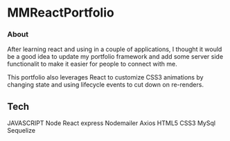# MMReactPortfolio

### About

After learning react and using in a couple of applications, I thought it would be a good idea to update my portfolio framework and add some server side functionalit to make it easier for people to connect with me. 

This portfolio also leverages React to customize CSS3 animations by changing state and using lifecycle events to cut down on re-renders.

## Tech 

JAVASCRIPT
    Node
    React
    express
    Nodemailer
    Axios
HTML5 
CSS3
MySql
    Sequelize
